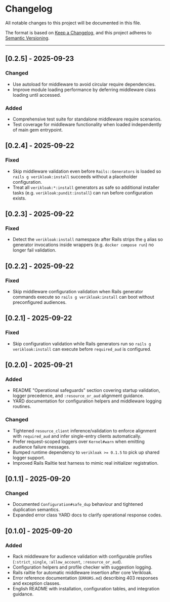 # Changelog

All notable changes to this project will be documented in this file.

The format is based on [Keep a Changelog](https://keepachangelog.com/en/1.1.0/),
and this project adheres to [Semantic Versioning](https://semver.org/spec/v2.0.0.html).

---

## [0.2.5] - 2025-09-23

### Changed
- Use autoload for middleware to avoid circular require dependencies.
- Improve module loading performance by deferring middleware class loading until accessed.

### Added
- Comprehensive test suite for standalone middleware require scenarios.
- Test coverage for middleware functionality when loaded independently of main gem entrypoint.

## [0.2.4] - 2025-09-22

### Fixed
- Skip middleware validation even before `Rails::Generators` is loaded so `rails g verikloak:install` succeeds without a placeholder configuration.
- Treat all `verikloak:*:install` generators as safe so additional installer tasks (e.g. `verikloak:pundit:install`) can run before configuration exists.

## [0.2.3] - 2025-09-22

### Fixed
- Detect the `verikloak:install` namespace after Rails strips the `g` alias so generator invocations inside wrappers (e.g. `docker compose run`) no longer fail validation.

## [0.2.2] - 2025-09-22

### Fixed
- Skip middleware configuration validation when Rails generator commands execute so `rails g verikloak:install` can boot without preconfigured audiences.

## [0.2.1] - 2025-09-22

### Fixed
- Skip configuration validation while Rails generators run so `rails g verikloak:install` can execute before `required_aud` is configured.

## [0.2.0] - 2025-09-21

### Added
- README "Operational safeguards" section covering startup validation, logger precedence, and `:resource_or_aud` alignment guidance.
- YARD documentation for configuration helpers and middleware logging routines.

### Changed
- Tightened `resource_client` inference/validation to enforce alignment with `required_aud` and infer single-entry clients automatically.
- Prefer request-scoped loggers over `Kernel#warn` when emitting audience failure messages.
- Bumped runtime dependency to `verikloak >= 0.1.5` to pick up shared logger support.
- Improved Rails Railtie test harness to mimic real initializer registration.

## [0.1.1] - 2025-09-20

### Changed
- Documented `Configuration#safe_dup` behaviour and tightened duplication semantics.
- Expanded error class YARD docs to clarify operational response codes.

## [0.1.0] - 2025-09-20

### Added
- Rack middleware for audience validation with configurable profiles (`:strict_single`, `:allow_account`, `:resource_or_aud`).
- Configuration helpers and profile checker with suggestion logging.
- Rails railtie for automatic middleware insertion after core Verikloak.
- Error reference documentation (`ERRORS.md`) describing 403 responses and exception classes.
- English README with installation, configuration tables, and integration guidance.

